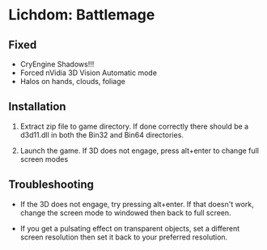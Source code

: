Lichdom: Battlemage
===================

Fixed
-----
- CryEngine Shadows!!!
- Forced nVidia 3D Vision Automatic mode
- Halos on hands, clouds, foliage

Installation
------------
1. Extract zip file to game directory. If done correctly there should be a
   d3d11.dll in both the Bin32 and Bin64 directories.

2. Launch the game. If 3D does not engage, press alt+enter to change full screen modes

Troubleshooting
---------------
- If the 3D does not engage, try pressing alt+enter. If that doesn't work,
  change the screen mode to windowed then back to full screen.

- If you get a pulsating effect on transparent objects, set a different screen
  resolution then set it back to your preferred resolution.
